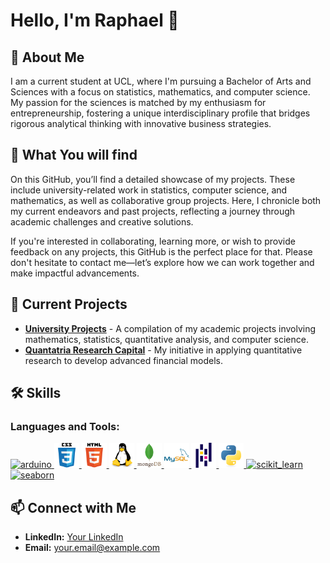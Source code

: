 # Hello, I'm Raphael 👋

## 🌟 About Me

I am a current student at UCL, where I'm pursuing a Bachelor of Arts and Sciences with a focus on statistics, mathematics, and computer science. My passion for the sciences is matched by my enthusiasm for entrepreneurship, fostering a unique interdisciplinary profile that bridges rigorous analytical thinking with innovative business strategies.

## 🌟 What You will find

On this GitHub, you’ll find a detailed showcase of my projects. These include university-related work in statistics, computer science, and mathematics, as well as collaborative group projects. Here, I chronicle both my current endeavors and past projects, reflecting a journey through academic challenges and creative solutions.

If you're interested in collaborating, learning more, or wish to provide feedback on any projects, this GitHub is the perfect place for that. Please don't hesitate to contact me—let’s explore how we can work together and make impactful advancements.

## 🔭 Current Projects

- **[University Projects](https://github.com/Raphaeldavid203/University-Projects)** - A compilation of my academic projects involving mathematics, statistics, quantitative analysis, and computer science.
- **[Quantatria Research Capital](https://github.com/Raphaeldavid203/Quantatria)** - My initiative in applying quantitative research to develop advanced financial models.

## 🛠 Skills

<h3 align="left">Languages and Tools:</h3>
<p align="left">
<a href="https://www.arduino.cc/" target="_blank" rel="noreferrer"> <img src="https://cdn.worldvectorlogo.com/logos/arduino-1.svg" alt="arduino" width="40" height="40"/> </a>
<a href="https://www.w3schools.com/css/" target="_blank" rel="noreferrer"> <img src="https://raw.githubusercontent.com/devicons/devicon/master/icons/css3/css3-original-wordmark.svg" alt="css3" width="40" height="40"/> </a>
<a href="https://www.w3.org/html/" target="_blank" rel="noreferrer"> <img src="https://raw.githubusercontent.com/devicons/devicon/master/icons/html5/html5-original-wordmark.svg" alt="html5" width="40" height="40"/> </a>
<a href="https://www.linux.org/" target="_blank" rel="noreferrer"> <img src="https://raw.githubusercontent.com/devicons/devicon/master/icons/linux/linux-original.svg" alt="linux" width="40" height="40"/> </a>
<a href="https://www.mongodb.com/" target="_blank" rel="noreferrer"> <img src="https://raw.githubusercontent.com/devicons/devicon/master/icons/mongodb/mongodb-original-wordmark.svg" alt="mongodb" width="40" height="40"/> </a>
<a href="https://www.mysql.com/" target="_blank" rel="noreferrer"> <img src="https://raw.githubusercontent.com/devicons/devicon/master/icons/mysql/mysql-original-wordmark.svg" alt="mysql" width="40" height="40"/> </a>
<a href="https://pandas.pydata.org/" target="_blank" rel="noreferrer"> <img src="https://raw.githubusercontent.com/devicons/devicon/2ae2a900d2f041da66e950e4d48052658d850630/icons/pandas/pandas-original.svg" alt="pandas" width="40" height="40"/> </a>
<a href="https://www.python.org" target="_blank" rel="noreferrer"> <img src="https://raw.githubusercontent.com/devicons/devicon/master/icons/python/python-original.svg" alt="python" width="40" height="40"/> </a>
<a href="https://scikit-learn.org/" target="_blank" rel="noreferrer"> <img src="https://upload.wikimedia.org/wikipedia/commons/0/05/Scikit_learn_logo_small.svg" alt="scikit_learn" width="40" height="40"/> </a>
<a href="https://seaborn.pydata.org/" target="_blank" rel="noreferrer"> <img src="https://seaborn.pydata.org/_images/logo-mark-lightbg.svg" alt="seaborn" width="40" height="40"/> </a>
</p>

## 📫 Connect with Me

- **LinkedIn:** [Your LinkedIn](https://www.linkedin.com/in/yourprofile/)
- **Email:** [your.email@example.com](mailto:your.email@example.com)





